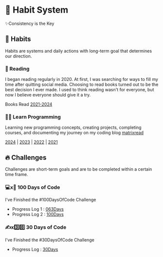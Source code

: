 # 🧭 Habit System
✨Consistency is the Key

## 📅 Habits
Habits are systems and daily actions with long-term goal that determines our direction.

### 📖 Reading
I began reading regularly in 2020. At first, I was searching for ways to fill my time after quitting social media. Choosing to read books turned out to be the best decision I ever made. I used to think reading wasn't for everyone, but now I believe everyone should give it a try.

Books Read [2021-2024](https://github.com/abhiramready/Habit-System/blob/main/Habits/Reading/Reading-Log.md)

### 👨‍💻 Learn Programming
Learning new programming concepts, creating projects, completing courses, and documenting my journey on my coding blog [matrixread](https://matrixread.com/)

[2024](https://github.com/abhiramready/Habit-System/blob/main/Habits/LearnProgramming/2024.md) | [2023](https://github.com/abhiramready/Habit-System/blob/main/Habits/LearnProgramming/2023.md) |  [2022](https://github.com/abhiramready/Habit-System/blob/main/Habits/LearnProgramming/2022.md) | [2021](https://github.com/abhiramready/Habit-System/blob/main/Habits/LearnProgramming/2021.md)

## 🔥 Challenges
Challenges are short-term goals and are to be completed within a certain time frame.

### 💻x💯 100 Days of Code 
I've Finished the #100DaysOfCode Challenge 

* Progress Log 1 : [063Days](https://github.com/abhiramready/Habit-System/blob/main/Challenges/100DaysOfCode/1-100DaysOfCode.md)
* Progress Log 2 : [100Days](https://github.com/abhiramready/Habit-System/blob/main/Challenges/100DaysOfCode/2-100DaysOfCode.md)

### ✍x3️⃣0️⃣ 30 Days of Code 
I've Finished the #30DaysOfCode Challenge

* Progress Log : [30Days](https://github.com/abhiramready/Habit-System/blob/main/Challenges/30DaysOfCode/1-30DaysOfCode.md)
